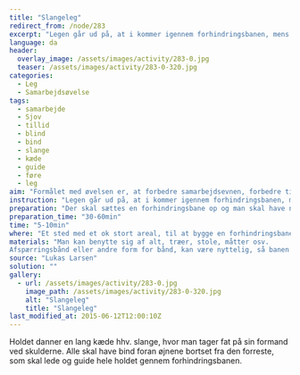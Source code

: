 ```yaml
---
title: "Slangeleg"
redirect_from: /node/283
excerpt: "Legen går ud på, at i kommer igennem forhindringsbanen, mens i tager fat i hinandens skuldre og danner en slange. Alle bortset fra den første person i kæden, skal have bind foran øjnene, så han/hun skal går forrest og guide holdet igennem forhindringsbanen."
language: da
header:
  overlay_image: /assets/images/activity/283-0.jpg
  teaser: /assets/images/activity/283-0-320.jpg
categories: 
  - Leg
  - Samarbejdsøvelse
tags: 
  - samarbejde
  - Sjov
  - tillid
  - blind
  - bind
  - slange
  - kæde
  - guide
  - føre
  - leg
aim: "Formålet med øvelsen er, at forbedre samarbejdsevnen, forbedre tilliden til hinanden, forbedre kommunikationen, øge ens kompetencer omkring, at guide et hold det ikke ved noget og at have det sjovt."
instruction: "Legen går ud på, at i kommer igennem forhindringsbanen, mens i tager fat i hinandens skuldre og danner en slange. Alle bortset fra den første person i kæden, skal have bind foran øjnene, så han/hun skal går forrest og guide holdet igennem forhindringsbanen."
preparation: "Der skal sættes en forhindringsbane op og man skal have nok bind (som f.eks. sorte sække) til at alle kan få et bind foran øjnene. "
preparation_time: "30-60min"
time: "5-10min"
where: "Et sted med et ok stort areal, til at bygge en forhindringsbane"
materials: "Man kan benytte sig af alt, træer, stole, måtter osv. 
Afspærringsbånd eller andre form for bånd, kan være nyttelig, så banen bliver nemmer at se for personen der skal går forrest."
source: "Lukas Larsen"
solution: ""
gallery:
  - url: /assets/images/activity/283-0.jpg
    image_path: /assets/images/activity/283-0-320.jpg
    alt: "Slangeleg"
    title: "Slangeleg"
last_modified_at: 2015-06-12T12:00:10Z
---
```

Holdet danner en lang kæde hhv. slange, hvor man tager fat på sin formand ved skulderne. Alle skal have bind foran øjnene bortset fra den forreste, som skal lede og guide hele holdet gennem forhindringsbanen.
